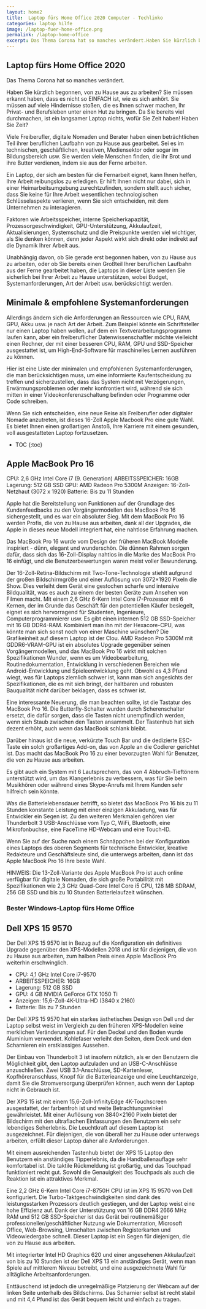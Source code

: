 ```yaml
---
layout: home2
title:  Laptop fürs Home Office 2020 Computer - Techlinko
categories: laptop hilfe
image: /laptop-fuer-home-office.png
permalink: /laptop-home-office
excerpt: Das Thema Corona hat so manches verändert.Haben Sie kürzlich begonnen, von zu Hause aus zu arbeiten? Sie müssen erkannt haben, dass es nicht so EINFACH ist, wie es sich anhört.
---
```


 

## Laptop fürs Home Office 2020

Das Thema Corona hat so manches verändert.

Haben Sie kürzlich begonnen, von zu Hause aus zu arbeiten? Sie müssen erkannt haben, dass es nicht so EINFACH ist, wie es sich anhört. Sie müssen auf viele Hindernisse stoßen, die es Ihnen schwer machen, Ihr Privat- und Berufsleben unter einen Hut zu bringen. Da Sie bereits viel durchmachen, ist ein langsamer Laptop nichts, wofür Sie Zeit haben! Haben Sie Zeit?

Viele Freiberufler, digitale Nomaden und Berater haben einen beträchtlichen Teil ihrer beruflichen Laufbahn von zu Hause aus gearbeitet. Sei es im technischen, geschäftlichen, kreativen, Mediensektor oder sogar im Bildungsbereich usw. Sie werden viele Menschen finden, die ihr Brot und ihre Butter verdienen, indem sie aus der Ferne arbeiten.

Ein Laptop, der sich am besten für die Fernarbeit eignet, kann Ihnen helfen, Ihre Arbeit reibungslos zu erledigen. Er hilft Ihnen nicht nur dabei, sich in einer Heimarbeitsumgebung zurechtzufinden, sondern stellt auch sicher, dass Sie keine für Ihre Arbeit wesentlichen technologischen Schlüsselaspekte verlieren, wenn Sie sich entscheiden, mit dem Unternehmen zu interagieren.

Faktoren wie Arbeitsspeicher, interne Speicherkapazität, Prozessorgeschwindigkeit, GPU-Unterstützung, Akkulaufzeit, Aktualisierungen, Systemschutz und die Preispunkte werden viel wichtiger, als Sie denken können, denn jeder Aspekt wirkt sich direkt oder indirekt auf die Dynamik Ihrer Arbeit aus.

Unabhängig davon, ob Sie gerade erst begonnen haben, von zu Hause aus zu arbeiten, oder ob Sie bereits einen Großteil Ihrer beruflichen Laufbahn aus der Ferne gearbeitet haben, die Laptops in dieser Liste werden Sie sicherlich bei Ihrer Arbeit zu Hause unterstützen, wobei Budget, Systemanforderungen, Art der Arbeit usw. berücksichtigt werden.

## Minimale & empfohlene Systemanforderungen

Allerdings ändern sich die Anforderungen an Ressourcen wie CPU, RAM, GPU, Akku usw. je nach Art der Arbeit. Zum Beispiel könnte ein Schriftsteller nur einen Laptop haben wollen, auf dem ein Textverarbeitungsprogramm laufen kann, aber ein freiberuflicher Datenwissenschaftler möchte vielleicht einen Rechner, der mit einer besseren CPU, RAM, GPU und SSD-Speicher ausgestattet ist, um High-End-Software für maschinelles Lernen ausführen zu können.

Hier ist eine Liste der minimalen und empfohlenen Systemanforderungen, die man berücksichtigen muss, um eine informierte Kaufentscheidung zu treffen und sicherzustellen, dass das System nicht mit Verzögerungen, Erwärmungsproblemen oder mehr konfrontiert wird, während sie sich mitten in einer Videokonferenzschaltung befinden oder Programme oder Code schreiben.

Wenn Sie sich entscheiden, eine neue Reise als Freiberufler oder digitaler Nomade anzutreten, ist dieses 16-Zoll Apple Macbook Pro eine gute Wahl. Es bietet Ihnen einen großartigen Anstoß, Ihre Karriere mit einem gesunden, voll ausgestatteten Laptop fortzusetzen.

* TOC
{:toc}

## Apple MacBook Pro 16

CPU: 2,6 GHz Intel Core i7 (9. Generation)
ARBEITSSPEICHER: 16GB
Lagerung: 512 GB SSD
GPU: AMD Radeon Pro 5300M
Anzeigen: 16-Zoll-Netzhaut (3072 x 1920) 
Batterie: Bis zu 11 Stunden

Apple hat die Bereitstellung von Funktionen auf der Grundlage des Kundenfeedbacks zu den Vorgängermodellen des MacBook Pro 16 sichergestellt, und es war ein absoluter Sieg. Mit dem MacBook Pro 16 werden Profis, die von zu Hause aus arbeiten, dank all der Upgrades, die Apple in dieses neue Modell integriert hat, eine nahtlose Erfahrung machen.

Das MacBook Pro 16 wurde vom Design der früheren MacBook Modelle inspiriert - dünn, elegant und wunderschön. Die dünnen Rahmen sorgen dafür, dass sich das 16-Zoll-Display nahtlos in die Marke des MacBook Pro 16 einfügt, und die Benutzerbewertungen waren meist voller Bewunderung.

Der 16-Zoll-Retina-Bildschirm mit Two-Tone-Technologie stiehlt aufgrund der großen Bildschirmgröße und einer Auflösung von 3072×1920 Pixeln die Show. Dies verleiht dem Gerät eine gestochen scharfe und intensive Bildqualität, was es auch zu einem der besten Geräte zum Ansehen von Filmen macht.
Mit einem 2,6 GHz 6-Kern Intel Core i7-Prozessor mit 6 Kernen, der im Grunde das Geschäft für den potentiellen Käufer besiegelt, eignet es sich hervorragend für Studenten, Ingenieure, Computerprogrammierer usw.
Es gibt einen internen 512 GB SSD-Speicher mit 16 GB DDR4-RAM. Kombiniert man ihn mit der Hexacore-CPU, was könnte man sich sonst noch von einer Maschine wünschen?
Die Grafikeinheit auf diesem Laptop ist der Clou. AMD Radeon Pro 5300M mit GDDR6-VRAM-GPU ist ein absolutes Upgrade gegenüber seinen Vorgängermodellen, und das MacBook Pro 16 wirkt mit solchen Spezifikationen Wunder, wenn es um Videobearbeitung, Routinedokumentation, Entwicklung in verschiedenen Bereichen wie Android-Entwicklung und Spieleentwicklung geht.
Obwohl es 4,3 Pfund wiegt, was für Laptops ziemlich schwer ist, kann man sich angesichts der Spezifikationen, die es mit sich bringt, der haltbaren und robusten Bauqualität nicht darüber beklagen, dass es schwer ist.

Eine interessante Neuerung, die man beachten sollte, ist die Tastatur des MacBook Pro 16. Die Butterfly-Schalter wurden durch Scherenschalter ersetzt, die dafür sorgen, dass die Tasten nicht unempfindlich werden, wenn sich Staub zwischen den Tasten ansammelt. Der Tastenhub hat sich dezent erhöht, auch wenn das MacBook schlank bleibt.

Darüber hinaus ist die neue, verkürzte Touch Bar und die dedizierte ESC-Taste ein solch großartiges Add-on, das von Apple an die Codierer gerichtet ist. Das macht das MacBook Pro 16 zu einer bevorzugten Wahl für Benutzer, die von zu Hause aus arbeiten.

Es gibt auch ein System mit 6 Lautsprechern, das von 4 Abbruch-Tieftönern unterstützt wird, um das Klangerlebnis zu verbessern, was für Sie beim Musikhören oder während eines Skype-Anrufs mit Ihrem Kunden sehr hilfreich sein könnte.

Was die Batterielebensdauer betrifft, so bietet das MacBook Pro 16 bis zu 11 Stunden konstante Leistung mit einer einzigen Akkuladung, was für Entwickler ein Segen ist. Zu den weiteren Merkmalen gehören vier Thunderbolt 3 USB-Anschlüsse vom Typ C, WiFi, Bluetooth, eine Mikrofonbuchse, eine FaceTime HD-Webcam und eine Touch-ID. 

Wenn Sie auf der Suche nach einem Schnäppchen bei der Konfiguration eines Laptops des oberen Segments für technische Entwickler, kreative Redakteure und Geschäftsleute sind, die unterwegs arbeiten, dann ist das Apple MacBook Pro 16 Ihre beste Wahl.

HINWEIS: Die 13-Zoll-Variante des Apple MacBook Pro ist auch online verfügbar für digitale Nomaden, die sich große Portabilität mit Spezifikationen wie 2,3 GHz Quad-Core Intel Core i5 CPU, 128 MB SDRAM, 256 GB SSD und bis zu 10 Stunden Batterielaufzeit wünschen.


### Bester Windows-Laptop fürs Home Office

## Dell XPS 15 9570

Der Dell XPS 15 9570 ist in Bezug auf die Konfiguration ein definitives Upgrade gegenüber den XPS-Modellen 2018 und ist für diejenigen, die von zu Hause aus arbeiten, zum halben Preis eines Apple MacBook Pro weiterhin erschwinglich.

* CPU: 4,1 GHz Intel Core i7-9570
* ARBEITSSPEICHER: 16GB
* Lagerung: 512 GB SSD
* GPU: 4 GB NVIDIA GeForce GTX 1050 Ti
* Anzeigen: 15,6-Zoll-4K-Ultra-HD (3840 x 2160)
* Batterie: Bis zu 7 Stunden

Der Dell XPS 15 9570 hat ein starkes ästhetisches Design von Dell und der Laptop selbst weist im Vergleich zu den früheren XPS-Modellen keine merklichen Veränderungen auf. Für den Deckel und den Boden wurde Aluminium verwendet. Kohlefaser verleiht den Seiten, dem Deck und den Scharnieren ein erstklassiges Aussehen.

Der Einbau von Thunderbolt 3 ist insofern nützlich, als er den Benutzern die Möglichkeit gibt, den Laptop aufzuladen und an USB-C-Anschlüsse anzuschließen. Zwei USB 3.1-Anschlüsse, SD-Kartenleser, Kopfhöreranschluss, Knopf für die Batterieanzeige und eine Leuchtanzeige, damit Sie die Stromversorgung überprüfen können, auch wenn der Laptop nicht in Gebrauch ist.

Der XPS 15 ist mit einem 15,6-Zoll-InfinityEdge 4K-Touchscreen ausgestattet, der farbenfroh ist und weite Betrachtungswinkel gewährleistet. Mit einer Auflösung von 3840×2160 Pixeln bietet der Bildschirm mit den ultraflachen Einfassungen den Benutzern ein sehr lebendiges Seherlebnis. Die Leuchtkraft auf diesem Laptop ist ausgezeichnet. Für diejenigen, die von überall her zu Hause oder unterwegs arbeiten, erfüllt dieser Laptop daher alle Anforderungen.

Mit einem ausreichenden Tastenhub bietet der XPS 15 Laptop den Benutzern ein anständiges Tipperlebnis, da die Handballenauflage sehr komfortabel ist. Die taktile Rückmeldung ist großartig, und das Touchpad funktioniert recht gut. Sowohl die Genauigkeit des Touchpads als auch die Reaktion ist ein attraktives Merkmal.

Eine 2,2 GHz 6-Kern Intel Core i7-8750H CPU ist im XPS 15 9570 von Dell konfiguriert. Die Turbo-Taktgeschwindigkeiten sind dank des leistungsstarken Prozessors deutlich gestiegen, und der Laptop weist eine hohe Effizienz auf. Dank der Unterstützung von 16 GB DDR4 2666 MHz RAM und 512 GB SSD-Speicher ist das Gerät bei routinemäßiger professioneller/geschäftlicher Nutzung wie Dokumentation, Microsoft Office, Web-Browsing, Umschalten zwischen Registerkarten und Videowiedergabe schnell. Dieser Laptop ist ein Segen für diejenigen, die von zu Hause aus arbeiten.

Mit integrierter Intel HD Graphics 620 und einer angesehenen Akkulaufzeit von bis zu 10 Stunden ist der Dell XPS 13 ein anständiges Gerät, wenn man Spiele auf mittlerem Niveau betreibt, und eine ausgezeichnete Wahl für alltägliche Arbeitsanforderungen.

Enttäuschend ist jedoch die unregelmäßige Platzierung der Webcam auf der linken Seite unterhalb des Bildschirms. Das Scharnier selbst ist recht stabil und mit 4,4 Pfund ist das Gerät bequem leicht und einfach zu tragen.